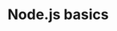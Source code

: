 # Node.js basics

<!-- 

1) создать fresh.txt ---- ввести команду: node ./src/fs/create.js;
2) копирует filesфайлы папки со всем содержимым в папку files_copy ---- ввести команду: node ./src/fs/copy.js;
3) переименовывает файл wrongFilename.txtв properFilenameс расширением .md ---- ввести команду: node ./src/fs/rename.js;
4) удаляет файл fileToRemove.txt ---- ввести команду: node ./src/fs/delete.js;
5) выводит весь массив имен файлов из files папки в консоль ---- ввести команду: node ./src/fs/list.js;
6) выводящую содержимое fileToRead.txt в консоль  ---- ввести команду: node ./src/fs/read.js;



7) анализирует переменные окружения с префиксом RSS_и выводит их на консоль --- node ./src/cli/env.js;
8) анализирует аргументы командной строки --- node ./src/cli/args.js;

9) читает fileToRead.txtсодержимое файла --- node ./src/streams/files/read.js;
10) записывает process.stdinданные в содержимое файла fileToWrite.txt --- node ./src/streams/files/write.js;


11) сжимает файл fileToCompress.txtдля archive.gz --- node ./src/zip/compress.js;

!!!!!!!!!!!!!!!!!!!!!!Перед командой декомпресс УДАЛИТЬ fileToCompress.txt!!!!!!!!!!!!!!
12) распаковывает archive.gzобратно в тот fileToCompress.txt --- node ./src/zip/decompress.js;


 -->